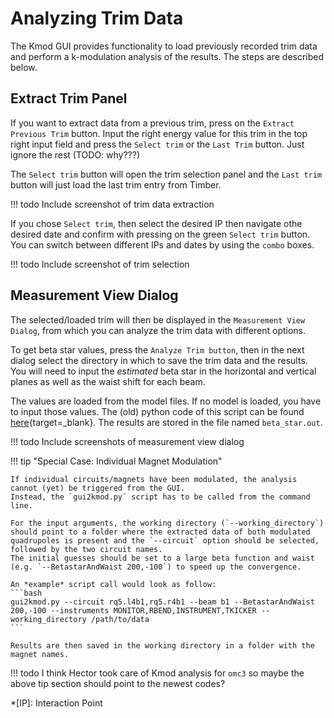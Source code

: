 # Analyzing Trim Data

The Kmod GUI provides functionality to load previously recorded trim data and perform a k-modulation analysis of the results.
The steps are described below.

## Extract Trim Panel

If you want to extract data from a previous trim, press on the `Extract Previous Trim` button.
Input the right energy value for this trim in the top right input field and press the `Select trim` or the `Last Trim` button.
Just ignore the rest (TODO: why???)

The `Select trim` button will open the trim selection panel and the `Last trim` button will just load the last trim entry from Timber.

!!! todo
    Include screenshot of trim data extraction

If you chose `Select trim`, then select the desired IP then navigate othe desired date and confirm with pressing on the green `Select trim` button.
You can switch between different IPs and dates by using the `combo` boxes.

!!! todo
    Include screenshot of trim selection

## Measurement View Dialog 

The selected/loaded trim will then be displayed in the `Measurement View Dialog`, from which you can analyze the trim data with different options.

To get beta star values, press the `Analyze Trim button`, then in the next dialog select the directory in which to save the trim data and the results.
You will need to input the *estimated* beta star in the horizontal and vertical planes as well as the waist shift for each beam.

The values are loaded from the model files.
If no model is loaded, you have to input those values.
The (old) python code of this script can be found [here][kmod_python2]{target=_blank}.
The results are stored in the file named `beta_star.out`.

!!! todo
    Include screenshots of measurement view dialog

!!! tip "Special Case: Individual Magnet Modulation"

    If individual circuits/magnets have been modulated, the analysis cannot (yet) be triggered from the GUI.
    Instead, the `gui2kmod.py` script has to be called from the command line.
     
    For the input arguments, the working directory (`--working_directory`) should point to a folder where the extracted data of both modulated quadrupoles is present and the `--circuit` option should be selected, followed by the two circuit names.
    The initial guesses should be set to a large beta function and waist (e.g. `--BetastarAndWaist 200,-100`) to speed up the convergence.

    An *example* script call would look as follow:
    ```bash
    gui2kmod.py --circuit rq5.l4b1,rq5.r4b1 --beam b1 --BetastarAndWaist 200,-100 --instruments MONITOR,RBEND,INSTRUMENT,TKICKER --working_directory /path/to/data
    ```
    
    Results are then saved in the working directory in a folder with the magnet names.

!!! todo
    I think Hector took care of Kmod analysis for `omc3` so maybe the above tip section should point to the newest codes?

*[IP]: Interaction Point

[kmod_python2]: https://github.com/pylhc/Beta-Beat.src/blob/master/kmod/gui2beta/gui2kmod.py